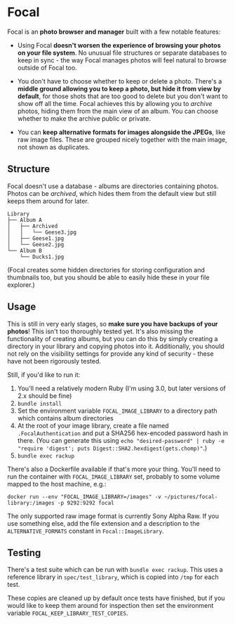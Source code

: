 # Focal

Focal is an **photo browser and manager** built with a few notable features:

- Using Focal **doesn't worsen the experience of browsing your photos on your
  file system**. No unusual file structures or separate databases to keep in
  sync - the way Focal manages photos will feel natural to browse outside of
  Focal too.

- You don't have to choose whether to keep or delete a photo. There's a **middle
  ground allowing you to keep a photo, but hide it from view by default**, for
  those shots that are too good to delete but you don't want to show off all the
  time. Focal achieves this by allowing you to _archive_ photos, hiding them
  from the main view of an album. You can choose whether to make the archive
  public or private.

- You can **keep alternative formats for images alongside the JPEGs**, like raw
  image files. These are grouped nicely together with the main image, not shown
  as duplicates.

## Structure

Focal doesn't use a database - albums are directories containing photos. Photos
can be _archived_, which hides them from the default view but still keeps them
around for later.

```
Library
├── Album A
│   ├── Archived
│   │   └── Geese3.jpg
│   ├── Geese1.jpg
│   └── Geese2.jpg
└── Album B
    └── Ducks1.jpg
```

(Focal creates some hidden directories for storing configuration and thumbnails
too, but you should be able to easily hide these in your file explorer.)

## Usage

This is still in very early stages, so **make sure you have backups of your
photos**! This isn't too thoroughly tested yet. It's also missing the
functionality of creating albums, but you can do this by simply creating a
directory in your library and copying photos into it. Additionally, you should
not rely on the visibility settings for provide any kind of security - these
have not been rigorously tested.

Still, if you'd like to run it:

1. You'll need a relatively modern Ruby (I'm using 3.0, but later versions of
   2.x should be fine)
2. `bundle install`
3. Set the environment variable `FOCAL_IMAGE_LIBRARY` to a directory path which
   contains album directories
4. At the root of your image library, create a file named `.FocalAuthentication`
   and put a SHA256 hex-encoded password hash in there. (You can generate this
   using `echo "desired-password" | ruby -e "require 'digest'; puts Digest::SHA2.hexdigest(gets.chomp)"`.)
5. `bundle exec rackup`

There's also a Dockerfile available if that's more your thing. You'll need to
run the container with `FOCAL_IMAGE_LIBRARY` set, probably to some volume mapped
to the host machine, e.g.:

```shell
docker run --env "FOCAL_IMAGE_LIBRARY=/images" -v ~/pictures/focal-library:/images -p 9292:9292 focal
```

The only supported raw image format is currently Sony Alpha Raw. If you use
something else, add the file extension and a description to the
`ALTERNATIVE_FORMATS` constant in `Focal::ImageLibrary`.

## Testing

There's a test suite which can be run with `bundle exec rackup`. This uses a 
reference library in `spec/test_library`, which is copied into `/tmp` for each
test.

These copies are cleaned up by default once tests have finished, but if you
would like to keep them around for inspection then set the environment variable
`FOCAL_KEEP_LIBRARY_TEST_COPIES`.
